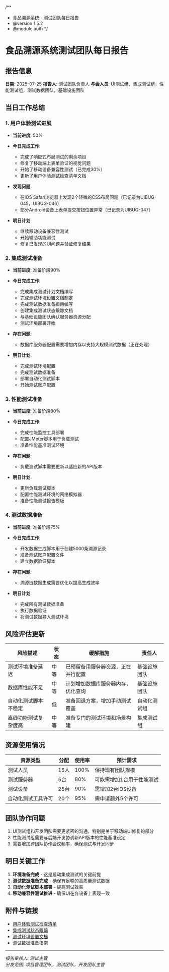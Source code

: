 /**
 * 食品溯源系统 - 测试团队每日报告
 * @version 1.5.2
 * @module auth
 */

# 食品溯源系统测试团队每日报告

## 报告信息

**日期**: 2025-07-25
**报告人**: 测试团队负责人
**与会人员**: UI测试组，集成测试组，性能测试组，测试数据团队，基础设施团队

## 当日工作总结

### 1. 用户体验测试进展

- **当前进度**: 50%
- **今日完成工作**:
  - 完成了响应式布局测试的剩余项目
  - 修复了移动端上表单验证的视觉问题
  - 开始了移动设备兼容性测试（已完成30%）
  - 更新了用户体验测试检查清单文档

- **发现问题**:
  - 在iOS Safari浏览器上发现2个轻微的CSS布局问题（已记录为UIBUG-045，UIBUG-046）
  - 部分Android设备上表单提交按钮位置异常（已记录为UIBUG-047）

- **明日计划**:
  - 继续移动设备兼容性测试
  - 开始辅助功能测试
  - 修复已发现的UI问题并验证修复结果

### 2. 集成测试准备

- **当前进度**: 准备阶段90%
- **今日完成工作**:
  - 完成集成测试计划文档编写
  - 完成测试环境设置文档制定
  - 完成测试数据准备指南编写
  - 创建集成测试状态跟踪文档
  - 与基础设施团队确认服务器资源分配
  - 测试环境部署开始

- **存在问题**:
  - 数据库服务器配置需要增加内存以支持大规模测试数据（正在处理）

- **明日计划**:
  - 完成测试环境配置
  - 完成测试数据准备
  - 部署自动化测试脚本
  - 开始测试账户配置

### 3. 性能测试准备

- **当前进度**: 准备阶段80%
- **今日完成工作**:
  - 完成性能监控工具部署
  - 配置JMeter脚本用于负载测试
  - 准备性能基准测试环境

- **存在问题**:
  - 负载测试脚本需要更新以适应新的API版本

- **明日计划**:
  - 更新负载测试脚本
  - 配置性能测试环境的网络模拟器
  - 准备性能测试报告模板

### 4. 测试数据准备

- **当前进度**: 准备阶段75%
- **今日完成工作**:
  - 开发数据生成脚本用于创建5000条溯源记录
  - 准备测试账户配置文件
  - 建立数据验证脚本

- **存在问题**:
  - 溯源链数据生成需要优化以提高生成效率

- **明日计划**:
  - 完成所有测试数据准备
  - 执行数据验证
  - 将测试数据导入测试环境

## 风险评估更新

| 风险描述 | 状态 | 缓解措施 | 责任人 |
|---------|------|---------|-------|
| 测试环境准备延迟 | 中等 | 已预留备用服务器资源，正在并行配置 | 基础设施团队 |
| 数据库性能不足 | 中等 | 计划增加数据库服务器内存，优化查询 | 基础设施团队 |
| 自动化测试脚本不稳定 | 低 | 准备回退方案，增加手动测试覆盖 | 自动化测试组 |
| 离线功能测试复杂度高 | 中等 | 准备专门的测试环境和场景构建 | 集成测试组 |

## 资源使用情况

| 资源类型 | 分配 | 使用率 | 预计需求 |
|---------|------|-------|---------|
| 测试人员 | 15人 | 100% | 保持现有团队规模 |
| 测试服务器 | 5台 | 80% | 可能需增加1台用于性能测试 |
| 测试设备 | 25台 | 90% | 需增加2台iOS设备 |
| 自动化测试工具许可 | 20个 | 95% | 需申请额外5个许可 |

## 团队协作问题

1. UI测试组和开发团队需要更紧密的沟通，特别是关于移动端UI修复的部分
2. 性能测试组需要与后端开发协调新API版本的性能基准设定
3. 需要增加跨团队协作会议频率，确保测试与开发同步

## 明日关键工作

1. **环境准备完成** - 这是启动集成测试的关键前提
2. **测试数据准备完成** - 确保有足够的高质量测试数据
3. **自动化测试脚本部署** - 提高测试效率
4. **移动兼容性测试推进** - 确保UI在各设备上表现一致

## 附件与链接

- [用户体验测试检查清单](./task-ux-test-checklist.md)
- [集成测试状态跟踪](./task-integration-testing-status.md)
- [测试环境设置文档](./task-test-environment-setup.md)
- [测试数据准备指南](./task-test-data-preparation.md)

---

*报告审核人: 测试主管*  
*分发范围: 项目管理团队，测试团队，开发团队主管*